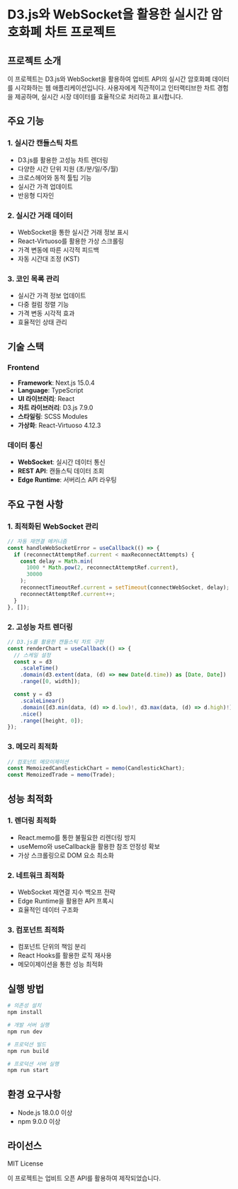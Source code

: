 # D3.js와 WebSocket을 활용한 실시간 암호화폐 차트 프로젝트

## 프로젝트 소개

이 프로젝트는 D3.js와 WebSocket을 활용하여 업비트 API의 실시간 암호화폐 데이터를 시각화하는 웹 애플리케이션입니다. 사용자에게 직관적이고 인터랙티브한 차트 경험을 제공하며, 실시간 시장 데이터를 효율적으로 처리하고 표시합니다.

## 주요 기능

### 1. 실시간 캔들스틱 차트

- D3.js를 활용한 고성능 차트 렌더링
- 다양한 시간 단위 지원 (초/분/일/주/월)
- 크로스헤어와 동적 툴팁 기능
- 실시간 가격 업데이트
- 반응형 디자인

### 2. 실시간 거래 데이터

- WebSocket을 통한 실시간 거래 정보 표시
- React-Virtuoso를 활용한 가상 스크롤링
- 가격 변동에 따른 시각적 피드백
- 자동 시간대 조정 (KST)

### 3. 코인 목록 관리

- 실시간 가격 정보 업데이트
- 다중 컬럼 정렬 기능
- 가격 변동 시각적 효과
- 효율적인 상태 관리

## 기술 스택

### Frontend

- **Framework**: Next.js 15.0.4
- **Language**: TypeScript
- **UI 라이브러리**: React
- **차트 라이브러리**: D3.js 7.9.0
- **스타일링**: SCSS Modules
- **가상화**: React-Virtuoso 4.12.3

### 데이터 통신

- **WebSocket**: 실시간 데이터 통신
- **REST API**: 캔들스틱 데이터 조회
- **Edge Runtime**: 서버리스 API 라우팅

## 주요 구현 사항

### 1. 최적화된 WebSocket 관리

```typescript
// 자동 재연결 메커니즘
const handleWebSocketError = useCallback(() => {
  if (reconnectAttemptRef.current < maxReconnectAttempts) {
    const delay = Math.min(
      1000 * Math.pow(2, reconnectAttemptRef.current),
      30000
    );
    reconnectTimeoutRef.current = setTimeout(connectWebSocket, delay);
    reconnectAttemptRef.current++;
  }
}, []);
```

### 2. 고성능 차트 렌더링

```typescript
// D3.js를 활용한 캔들스틱 차트 구현
const renderChart = useCallback(() => {
  // 스케일 설정
  const x = d3
    .scaleTime()
    .domain(d3.extent(data, (d) => new Date(d.time)) as [Date, Date])
    .range([0, width]);

  const y = d3
    .scaleLinear()
    .domain([d3.min(data, (d) => d.low)!, d3.max(data, (d) => d.high)!])
    .nice()
    .range([height, 0]);
});
```

### 3. 메모리 최적화

```typescript
// 컴포넌트 메모이제이션
const MemoizedCandlestickChart = memo(CandlestickChart);
const MemoizedTrade = memo(Trade);
```

## 성능 최적화

### 1. 렌더링 최적화

- React.memo를 통한 불필요한 리렌더링 방지
- useMemo와 useCallback을 활용한 참조 안정성 확보
- 가상 스크롤링으로 DOM 요소 최소화

### 2. 네트워크 최적화

- WebSocket 재연결 지수 백오프 전략
- Edge Runtime을 활용한 API 프록시
- 효율적인 데이터 구조화

### 3. 컴포넌트 최적화

- 컴포넌트 단위의 책임 분리
- React Hooks를 활용한 로직 재사용
- 메모이제이션을 통한 성능 최적화

## 실행 방법

```bash
# 의존성 설치
npm install

# 개발 서버 실행
npm run dev

# 프로덕션 빌드
npm run build

# 프로덕션 서버 실행
npm run start
```

## 환경 요구사항

- Node.js 18.0.0 이상
- npm 9.0.0 이상

## 라이선스

MIT License

이 프로젝트는 업비트 오픈 API를 활용하여 제작되었습니다.
